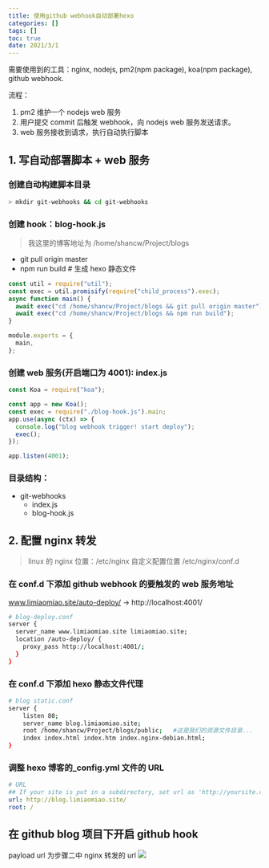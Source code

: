 ```yaml
---
title: 使用github webhook自动部署hexo
categories: []
tags: []
toc: true
date: 2021/3/1
---
```


需要使用到的工具：nginx, nodejs, pm2(npm package), koa(npm package), github webhook.

流程：

1. pm2 维护一个 nodejs web 服务
2. 用户提交 commit 后触发 webhook，向 nodejs web 服务发送请求。
3. web 服务接收到请求，执行自动执行脚本

## 1. 写自动部署脚本 + web 服务

### 创建自动构建脚本目录

```bash
> mkdir git-webhooks && cd git-webhooks
```

### 创建 hook：blog-hook.js

> 我这里的博客地址为 /home/shancw/Project/blogs

- git pull origin master
- npm run build # 生成 hexo 静态文件

```js
const util = require("util");
const exec = util.promisify(require("child_process").exec);
async function main() {
  await exec("cd /home/shancw/Project/blogs && git pull origin master");
  await exec("cd /home/shancw/Project/blogs && npm run build");
}

module.exports = {
  main,
};
```

### 创建 web 服务(开启端口为 4001): index.js

```js
const Koa = require("koa");

const app = new Koa();
const exec = require("./blog-hook.js").main;
app.use(async (ctx) => {
  console.log("blog webhook trigger! start deploy");
  exec();
});

app.listen(4001);
```

### 目录结构：

- git-webhooks
  - index.js
  - blog-hook.js

## 2. 配置 nginx 转发

> linux 的 nginx 位置：/etc/nginx
> 自定义配置位置 /etc/nginx/conf.d

### 在 conf.d 下添加 github webhook 的要触发的 web 服务地址

www.limiaomiao.site/auto-deploy/ -> http://localhost:4001/

```bash
# blog-deploy.conf
server {
  server_name www.limiaomiao.site limiaomiao.site;
  location /auto-deploy/ {
    proxy_pass http://localhost:4001/;
  }
}
```

### 在 conf.d 下添加 hexo 静态文件代理

```bash
# blog static.conf
server {
    listen 80;
    server_name blog.limiaomiao.site;
    root /home/shancw/Project/blogs/public;   #这是我们的资源文件目录...
    index index.html index.htm index.nginx-debian.html;
}
```

### 调整 hexo 博客的\_config.yml 文件的 URL

```yml
# URL
## If your site is put in a subdirectory, set url as 'http://yoursite.com/child' and root as '/child/'
url: http://blog.limiaomiao.site/
root: /
```

## 在 github blog 项目下开启 github hook

payload url 为步骤二中 nginx 转发的 url
<img src="webhook.jpg" />
